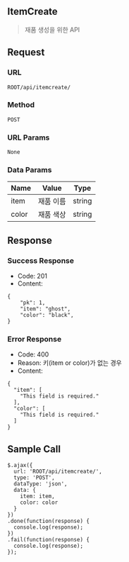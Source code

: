 ## ItemCreate
> 재품 생성을 위한  API

## Request
### URL
```ROOT/api/itemcreate/```

### Method
```POST```

### URL Params
```None```

### Data Params
Name | Value | Type
------------ | ------------- | -------------
item | 재품 이름 | string
color | 재품 색상 | string

## Response

### Success Response
- Code: 201
- Content:


```
{
    "pk": 1,
    "item": "ghost",
    "color": "black",
}
```

### Error Response
- Code: 400
- Reason: 키(item or color)가 없는 경우
- Content:


```
{
  "item": [
    "This field is required."
  ],
  "color": [
    "This field is required."
  ]
}
```

## Sample Call
```
$.ajax({
  url: 'ROOT/api/itemcreate/',
  type: 'POST',
  dataType: 'json',
  data: {
    item: item,
    color: color
  }
})
.done(function(response) {
  console.log(response);
})
.fail(function(response) {
  console.log(response);
});
```
